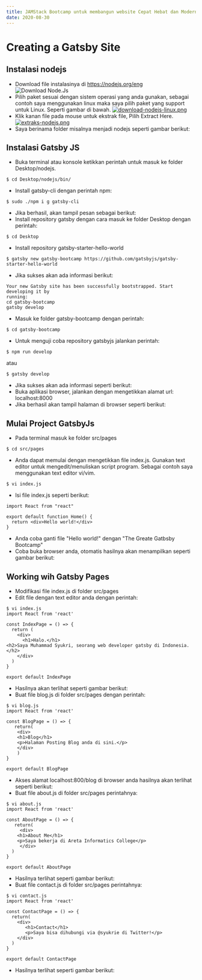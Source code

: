 ```yaml
---
title: JAMStack Bootcamp untuk membangun website Cepat Hebat dan Modern
date: 2020-08-30
---
```


# Creating a Gatsby Site

## Instalasi nodejs

* Download file instalasinya di https://nodejs.org/eng
![Download Node.Js](https://i.ibb.co/WtRvzN0/download-nodejs.png)
* Pilih paket sesuai dengan sistem operasi yang anda gunakan, sebagai contoh saya menggunakan linux maka saya pilih paket yang support untuk Linux. Seperti gambar di bawah.
[![download-nodejs-linux.png](https://i.postimg.cc/y8KdDPvq/download-nodejs-linux.png)](https://postimg.cc/kBj9ZW0w) 
* Klik kanan file pada mouse untuk ekstrak file, Pilih Extract Here.
[![extraks-nodejs.png](https://i.postimg.cc/rmx3RSfb/extraks-nodejs.png)](https://postimg.cc/dkQ4zTPm)
* Saya berinama folder misalnya menjadi nodejs seperti gambar berikut:

## Instalasi Gatsby JS

* Buka terminal atau konsole ketikkan perintah untuk masuk ke folder Desktop/nodejs.

```
$ cd Desktop/nodejs/bin/
```

* Install gatsby-cli dengan perintah npm:

```
$ sudo ./npm i g gatsby-cli 
```

* Jika berhasil, akan tampil pesan sebagai berikut:
* Install repository gatsby dengan cara masuk ke folder Desktop dengan perintah:

```
$ cd Desktop
```

* Install repository gatsby-starter-hello-world

```
$ gatsby new gatsby-bootcamp https://github.com/gatsbyjs/gatsby-starter-hello-world
```

* Jika sukses akan ada informasi berikut:

```
Your new Gatsby site has been successfully bootstrapped. Start developing it by
running:
cd gatsby-bootcamp
gatsby develop
```

* Masuk ke folder gatsby-bootcamp dengan perintah:

```
$ cd gatsby-bootcamp
```

* Untuk menguji coba repository gatsbyjs jalankan perintah:

```
$ npm run develop
```
atau
```
$ gatsby develop
```
* Jika sukses akan ada informasi seperti berikut:
* Buka aplikasi browser, jalankan dengan mengetikkan alamat url: localhost:8000
* Jika berhasil akan tampil halaman di browser seperti berikut:

## Mulai Project GatsbyJs

* Pada terminal masuk ke folder src/pages

```
$ cd src/pages
```

* Anda dapat memulai dengan mengetikkan file index.js. Gunakan text editor untuk mengedit/menuliskan script program. Sebagai contoh saya menggunakan text editor vi/vim.
```
$ vi index.js
```

* Isi file index.js seperti berikut:

```
import React from "react"

export default function Home() {
  return <div>Hello world!</div>
}
```

* Anda coba ganti file "Hello world!" dengan "The Greate Gatbsby Bootcamp"
* Coba buka browser anda, otomatis hasilnya akan menampilkan seperti gambar berikut:

## Working wih Gatsby Pages

* Modifikasi file index.js di folder src/pages
* Edit file dengan text editor anda dengan perintah:

```
$ vi index.js
import React from 'react'

const IndexPage = () => {
  return (
    <div>
      <h1>Halo.</h1>
<h2>Saya Muhammad Syukri, seorang web developer gatsby di Indonesia.</h2>
    </div>
  )
}

export default IndexPage
```

* Hasilnya akan terlihat seperti gambar berikut:
* Buat file blog.js di folder src/pages dengan perintah:

```
$ vi blog.js
import React from 'react'

const BlogPage = () => {
   return(
	<div>
	<h1>Blog</h1>
	<p>Halaman Posting Blog anda di sini.</p>
	</div>
    )
}

export default BlogPage
```

* Akses alamat localhost:800/blog di browser anda hasilnya akan terlihat seperti berikut:
* Buat file about.js di folder src/pages perintahnya:

```
$ vi about.js
import React from 'react'

const AboutPage = () => {
   return(
     <div>
	<h1>About Me</h1>
 	<p>Saya bekerja di Areta Informatics College</p>
     </div>
  )
}

export default AboutPage
```

* Hasilnya terlihat seperti gambar berikut:
* Buat file contact.js di folder src/pages perintahnya:

```
$ vi contact.js
import React from 'react'

const ContactPage = () => {
  return(
	<div>
	   <h1>Contact</h1>
	   <p>Saya bisa dihubungi via @syukrie di Twitter!</p>
	</div>
  )
}

export default ContactPage
```

* Hasilnya terlihat seperti gambar berikut:

